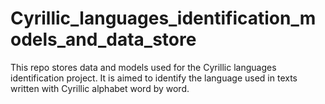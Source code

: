 # Cyrillic_languages_identification_models_and_data_store
 This repo stores data and models used for the Cyrillic languages identification project. It is aimed to identify the language used in texts written with Cyrillic alphabet word by word.
